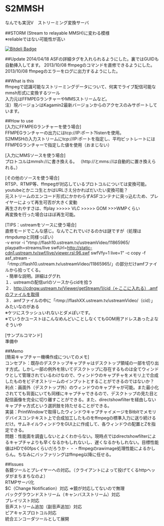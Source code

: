S2MMSH
======

なんでも実況V　ストリーミング変換サーバ

##STORM (Stream to relayable MMSH)に変わる模様  
※reliableではない可能性が高い 

[![Bitdeli Badge](https://d2weczhvl823v0.cloudfront.net/kikakubu-ksg/s2mmsh/trend.png)](https://bitdeli.com/free "Bitdeli Badge")

##Update
2014/04/18 ASFの詳細タグを入れられるようにした。裏ではGUIDも自動挿入してます。
2013/10/08 ffmpegのコマンドを直修できるようにした。  
2013/10/08 ffmpegのエラーをログに出力するようにした。  

##What is this  
ffmpegで認識可能なストリーミングデータについて、何実でライブ配信可能なmmsh形式に変換するツール  
入力元はFFMPEGランチャーやMMSストリームなど。  
注）現バージョンはKagamin2最新バージョンからのアクセスのみサポートしています。  

##How to use  
[入力にFFMPEGランチャーを使う場合]  
FFMPEGランチャーの出力にはtcp://IP:ポート?listenを使用。  
S2MMSHの入力ストリームにtcp://IP:ポートを指定し、平均ビットレートにはFFMPEGランチャーで指定した値を使用（おまじない）  

[入力にMMSソースを使う場合]  
プロトコルはmmsh://に書き換える。 （http://とmms://は自動的に置き換えられる。）

[その他のソースを使う場合]  
RTSP、RTMP等、ffmpegが対応しているプロトコルについては変換可能。youtubeとかニコ生とかはURLさえ分かればだいたい変換可能？  
元ストリームのエンコード形式にかかわらずASFコンテナに突っ込むため、プレイヤーによって再生可否が大きく変動  
再生されやすさは、ffplay >>>>> VLC >>>>> GOM >>>WMPくらい  
再変換を行った場合はほぼ再生可能。  

[TIPS：ustreamをソースに使う場合]  
直修モードでこんな感じ。なんでこれでいけるのかは謎ですが（処理はrtmpdumpと同様っぽい）  
 -v error -i "rtmp://flash10.ustream.tv/ustreamVideo/11865965/ playpath=streams/live swfUrl=http://static-cdn1.ustream.tv/swf/live/viewer.rsl:96.swf swfVfy=1 live=1" -c copy -f asf_stream -  
「rtmp://flash10.ustream.tv/ustreamVideo/11865965/」の部分だけamfファイルから拾ってくる。  
・簡単な説明。詳細はググれ  
１．ustreamの配信urlのソースからcidを拾う  
２．http://cdngw.ustream.tv/Viewer/getStream/1/cid（←ここに入れる）.amfのファイルを取得  
３．amfファイルの中に「rtmp://flashXX.ustream.tv/ustreamVideo/（cid）」みたいなのがある  
※ケツにスラッシュいれないとダメぽいです。  
※ていうかユーストはこんなめんどいことしなくてもGOM用アドレスあったよなそういや  
  
[サンプルコマンド]  
準備中  

##Memo  
[簡易キャプチャー機構作成についてのメモ]  
コンセプト：既存のデスクトップキャプチャはデスクトップ領域の一部を切り出す方式。しかし一部の例外を除いてデスクトップに存在するものは全てウィンドウとして管理されているわけなので、ウィンドウのキャプチャをメモリ上で合成したものをビデオストリームのインプットとすることができるのではないか？  
利点：画面外（デスクトップ外）のウィンドウのキャプチャが可能。また最小化されてても背面にいても同様にキャプチャできるので、デスクトップの見た目と配信画像を完全に切り離すことができる。また、directshowfilterを経由しないキャプチャ方式という選択肢を持たせることができる。  
実装：PrintWindowで取得したウィンドウキャプチャイメージをBitbltでメモリデバイスコンテキスト上で合成加工したものをffmpegの標準入力に送り続けるだけ。サムネイルウィンドウをGUI上に作成して、各ウィンドウの配置とZを指定できる。  
問題：性能面を調査しないとよくわからない。現時点ではdirectshowfilterによるキャプチャよりも早くなるかもしれないし、遅くなるかもしれない。目標性能値はHDで60fpsくらいだろうか・・・ffmpegのrawimage処理性能によるかしらん。ちなみにバッファリングはffmpeg以降に任せる。  


##Issues  
各鏡ツールとプレイヤーへの対応。（クライアントによって投げてくるhttpヘッダがまちまちなのよ）  
RTMPサーバ化  
$C（Change Notification）対応  ⇒鏡が対応してないので無理  
バックグラウンドストリーム（キャンバスストリーム）対応  
プレイリスト対応  
音声ストリーム追加（副音声追加）対応  
ピアキャスプロトコル対応  
統合エンコーダツールとして展開  
  
